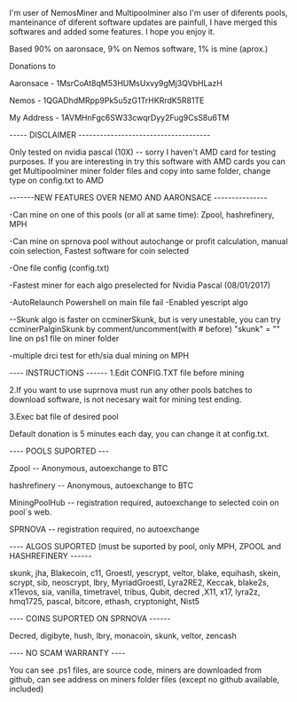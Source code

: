 ﻿I'm user of NemosMiner and Multipoolminer also I'm user of diferents pools, manteinance of diferent software updates are painfull,  I have merged this softwares and added some features. I hope you enjoy it.


Based 90% on aaronsace, 9% on Nemos software, 1% is mine (aprox.)

Donations to

Aaronsace - 1MsrCoAt8qM53HUMsUxvy9gMj3QVbHLazH

Nemos - 1QGADhdMRpp9Pk5u5zG1TrHKRrdK5R81TE

My Address - 1AVMHnFgc6SW33cwqrDyy2Fug9CsS8u6TM



----- DISCLAIMER -------------------------------------

Only tested on nvidia pascal (10X) -- sorry I haven't AMD card for testing purposes.
If you are interesting in try this software with AMD cards you can get Multipoolminer miner folder files and copy into same folder, change type on config.txt to AMD

-------NEW FEATURES OVER NEMO AND AARONSACE ---------------

-Can mine on one of this pools (or all at same time): Zpool, hashrefinery, MPH

-Can mine on sprnova pool without autochange or profit calculation, manual coin selection, Fastest software for coin selected

-One file config (config.txt)

-Fastest miner for each algo preselected for Nvidia Pascal (08/01/2017)

-AutoRelaunch Powershell on main file fail
-Enabled yescript algo

--Skunk algo is faster on ccminerSkunk, but is very unestable, you can try ccminerPalginSkunk by comment/uncomment(with # before)  "skunk" = "" line on ps1 file on miner folder

-multiple drci test for eth/sia dual mining on MPH




---- INSTRUCTIONS ------
1.Edit CONFIG.TXT file before mining

2.If you want to use suprnova must run any other pools batches to download software, is not necesary wait for mining test ending.

3.Exec bat file of desired pool

Default donation is 5 minutes each day, you can change it at config.txt.


---- POOLS SUPORTED ---

Zpool -- Anonymous, autoexchange to BTC

hashrefinery -- Anonymous, autoexchange to BTC

MiningPoolHub -- registration required, autoexchange to selected coin on pool´s web.

SPRNOVA -- registration required, no autoexchange

---- ALGOS SUPORTED (must be suported by pool, only MPH, ZPOOL and HASHREFINERY ------

skunk, jha, Blakecoin, c11, Groestl, yescrypt, veltor, blake, equihash, skein, scrypt, sib, neoscrypt, lbry, MyriadGroestl, Lyra2RE2, Keccak, blake2s, x11evos, sia, vanilla, timetravel, tribus, Qubit, decred ,X11, x17, lyra2z, hmq1725, pascal, bitcore, ethash, cryptonight, Nist5


---- COINS SUPORTED ON SPRNOVA ------

Decred, digibyte, hush, lbry, monacoin, skunk, veltor, zencash


---- NO SCAM WARRANTY ----

You can see .ps1 files, are source code, miners are downloaded from github, can see address on miners folder files (except no github available, included)








